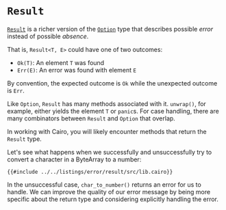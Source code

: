 # `Result`

[`Result`][result] is a richer version of the [`Option`][option] type that
describes possible _error_ instead of possible _absence_.

That is, `Result<T, E>` could have one of two outcomes:

- `Ok(T)`: An element `T` was found
- `Err(E)`: An error was found with element `E`

By convention, the expected outcome is `Ok` while the unexpected outcome is `Err`.

Like `Option`, `Result` has many methods associated with it. `unwrap()`, for
example, either yields the element `T` or `panic`s. For case handling,
there are many combinators between `Result` and `Option` that overlap.

In working with Cairo, you will likely encounter methods that return the `Result` type.

Let's see what happens when we successfully and unsuccessfully try to convert a character in a ByteArray to a number:

```cairo,editable
{{#include ../../listings/error/result/src/lib.cairo}}
```

In the unsuccessful case, `char_to_number()` returns an error for us to handle.
We can improve the quality of our error message by being more specific
about the return type and considering explicitly handling the error.

[option]: https://docs.swmansion.com/scarb/corelib/core-option-Option.html#option
[result]: https://docs.swmansion.com/scarb/corelib/core-result-Result.html
[`Debug`]: https://docs.swmansion.com/scarb/corelib/core-fmt-Debug.html
[the following section]: result/early_returns.md

